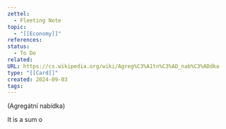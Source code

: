 ```yaml
---
zettel:
  - Fleeting Note
topic:
  - "[[Economy]]"
references: 
status:
  - To Do
related: 
URL: https://cs.wikipedia.org/wiki/Agreg%C3%A1tn%C3%AD_nab%C3%ADdka
type: "[[Card]]"
created: 2024-09-03
tags:
---
```

(Agregátní nabídka)

It is a sum o